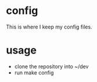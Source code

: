 # config
This is where I keep my config files.

# usage
- clone the repository into ~/dev
- run make config
